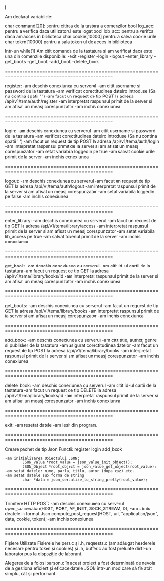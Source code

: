 j

Am declarat variabilele:

char command[20]: pentru citirea de la tastura a comenzilor
bool log_acc: pentru a verifica daca utilizatorul este logat
bool lob_acc: pentru a verifca daca am acces in biblioteca
char cookie[10000] pentru a salva cookie urile
char token[10000]   pentru a sala token ul de acces in biblioteca



Intr-un while(1)
Am citit comanda de la tastatura si am verificat daca este una din comenzile disponibile:
    -exit
    -register
    -login
    -logout
    -enter_library
    -get_books
    -get_book
    -add_book
    -delete_book

============================================================================================

register:
    -am deschis conexiunea cu serverul
    -am citit username si password de la tastatura
    -am verificat corectitudinea datelro introduse (Sa nu contina spatii ' ')
    -am facut un request de tip POST la adresa /api/v1/tema/auth/register
    -am interpretat raspunsul primit de la server si am afisat un measj corespunzator
    -am inchis conexiunea

============================================================================================

login:
    -am deschis conexiunea cu serverul
    -am citit username si password de la tastatura
    -am verificat corectitudinea datelro introduse (Sa nu contina spatii ' ')
    -am facut un request de tip POST la adresa /api/v1/tema/auth/login
    -am interpretat raspunsul primit de la server si am afisat un measj corespunzator
    -am setat variabila loggedin pe true
    -am salvat cookie urile primit de la server
    -am inchis conexiunea

============================================================================================

logout:
    -am deschis conexiunea cu serverul
    -am facut un request de tip GET la adresa /api/v1/tema/auth/logout
    -am interpretat raspunsul primit de la server si am afisat un measj corespunzator
    -am setat variabila loggedin pe false
    -am inchis conexiunea

============================================================================================

enter_library:
    -am deschis conexiunea cu serverul
    -am facut un request de tip GET la adresa /api/v1/tema/library/access
    -am interpretat raspunsul primit de la server si am afisat un measj corespunzator
    -am setat variabila lib_access pe true
    -am salvat tokenul primit de la server
    -am inchis conexiunea

============================================================================================

get_book:
    -am deschis conexiunea cu serverul
    -am citit id-ul cartii de la tastatura
    -am facut un request de tip GET la adresa /api/v1/tema/library/books/id
    -am interpretat raspunsul primit de la server si am afisat un measj corespunzator
    -am inchis conexiunea

============================================================================================

get_books:
    -am deschis conexiunea cu serverul
    -am facut un request de tip GET la adresa /api/v1/tema/library/books
    -am interpretat raspunsul primit de la server si am afisat un measj corespunzator
    -am inchis conexiunea

============================================================================================

add_book:
    -am deschis conexiunea cu serverul
    -am citit title, author, genre si publisher de la tastatura
    -am asigurat corectitudinea datelor
    -am facut un request de tip POST la adresa /api/v1/tema/library/books
    -am interpretat raspunsul primit de la server si am afisat un measj corespunzator
    -am inchis conexiunea

============================================================================================

delete_book:
    -am deschis conexiunea cu serverul
    -am citit id-ul cartii de la tastatura
    -am facut un request de tip DELETE la adresa /api/v1/tema/library/books/id
    -am interpretat raspunsul primit de la server si am afisat un measj corespunzator
    -am inchis conexiunea

============================================================================================

exit:
    -am resetat datele
    -am iesit din program.

============================================================================================

Creare pachet de tip Json
Functii: register login add_book

    -am inițializarea Obiectului JSON:
            JSON_Value *root_value = json_value_init_object();
            JSON_Object *root_object = json_value_get_object(root_value);
    -am setat datele: nume, parla, titlu, autor (dupa caz) etc.
    -am setat datele sub forma de string
            char *data = json_serialize_to_string_pretty(root_value);

============================================================================================

Trimitere HTTP POST:
    -am deschis conexiunea cu serverul
        open_connection(HOST, PORT, AF_INET, SOCK_STREAM, 0);
    -am trimis deatele in format Json
        compute_post_request(HOST, url, "application/json", data, cookie, token);
    -am inchis conexiunea

============================================================================================

Fișiere Utilizate
Fișierele helpers.c și .h, requests.c (am adăugat headerele necesare pentru token și cookies) și .h, buffer.c au fost preluate dintr-un laborator pus la dispoziție de laborant.

Alegerea de a folosi parson.c în acest proiect a fost determinată de nevoia de a gestiona eficient și eficace datele JSON într-un mod care să fie atât simplu, cât și performant.
